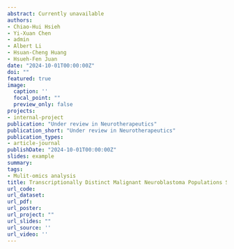 ```yaml
---
abstract: Currently unavailable
authors:
- Chiao-Hui Hsieh
- Yi-Xuan Chen
- admin
- Albert Li
- Hsuan-Cheng Huang
- Hsueh-Fen Juan
date: "2024-10-01T00:00:00Z"
doi: ""
featured: true
image:
  caption: ''
  focal_point: ""
  preview_only: false
projects:
- internal-project
publication: "Under review in Neurotherapeutics"
publication_short: "Under review in Neurotherapeutics"
publication_types:
- article-journal
publishDate: "2024-10-01T00:00:00Z"
slides: example
summary: 
tags:
- Mulit-omics analysis
title: Transcriptionally Distinct Malignant Neuroblastoma Populations Show Selective Response to Adavosertib Treatment
url_code: 
url_dataset:
url_pdf: 
url_poster: 
url_project: ""
url_slides: ""
url_source: ''
url_video: ''
---
```


